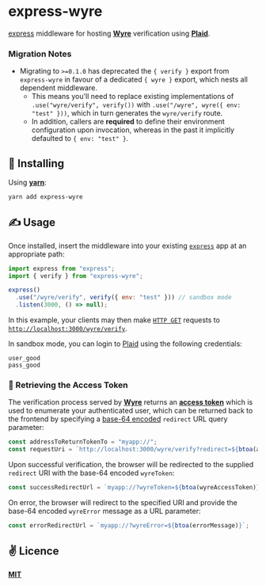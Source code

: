 # express-wyre
[express](https://github.com/expressjs/express) middleware for hosting [**Wyre**](https://www.wyre.com/) verification using [**Plaid**](https://plaid.com).

### Migration Notes
  - Migrating to `>=0.1.0` has deprecated the `{ verify }` export from `express-wyre` in favour of a dedicated `{ wyre }` export, which nests all dependent middleware.
    - This means you'll need to replace existing implementations of `.use("wyre/verify", verify())` with `.use("/wyre", wyre({ env: "test" }))`, which in turn generates the `wyre/verify` route.
    - In addition, callers are **required** to define their environment configuration upon invocation, whereas in the past it implicitly defaulted to `{ env: "test" }`.

## 🚀 Installing

Using [**yarn**](https://yarnpkg.com):

```bash
yarn add express-wyre
```

## ✍️ Usage

Once installed, insert the middleware into your existing [`express`](https://github.com/expressjs/express) app at an appropriate path:

```javascript
import express from "express";
import { verify } from "express-wyre";

express()
  .use("/wyre/verify", verify({ env: "test" })) // sandbox mode
  .listen(3000, () => null);
```

In this example, your clients may then make [`HTTP GET`](https://developer.mozilla.org/en-US/docs/Web/HTTP/Methods) requests to [`http://localhost:3000/wyre/verify`](http://localhost:3000/wyre/verify).

In sandbox mode, you can login to [Plaid](https://plaid.com/docs/) using the following credentials:

```
user_good
pass_good
```

### 🦮 Retrieving the Access Token
The verification process served by [**Wyre**](https://www.wyre.com/) returns an [**access token**](https://docs.wyre.com/docs/authentication) which is used to enumerate your authenticated user, which can be returned back to the frontend by specifying a [base-64 encoded](https://github.com/mathiasbynens/base64) `redirect` URL query parameter:

```javascript
const addressToReturnTokenTo = "myapp://";
const requestUri = `http://localhost:3000/wyre/verify?redirect=${btoa(addressToReturnTokenTo)}`;
``` 

Upon successful verification, the browser will be redirected to the supplied `redirect` URI with the base-64 encoded `wyreToken`:

```javascript
const successRedirectUrl = `myapp://?wyreToken=${btoa(wyreAccessToken)}`;
```

On error, the browser will redirect to the specified URI and provide the base-64 encoded `wyreError` message as a URL parameter:

```javascript
const errorRedirectUrl = `myapp://?wyreError=${btoa(errorMessage)}`;
```

## ✌️ Licence
[**MIT**](./LICENSE)

